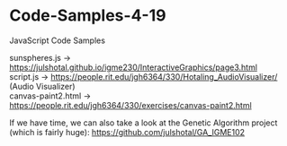 # Code-Samples-4-19
JavaScript Code Samples 

sunspheres.js -> https://julshotal.github.io/igme230/InteractiveGraphics/page3.html  <br>
script.js -> https://people.rit.edu/jgh6364/330/Hotaling_AudioVisualizer/ (Audio Visualizer) <br>
canvas-paint2.html -> https://people.rit.edu/jgh6364/330/exercises/canvas-paint2.html <br>

If we have time, we can also take a look at the Genetic Algorithm project (which is fairly huge): https://github.com/julshotal/GA_IGME102
